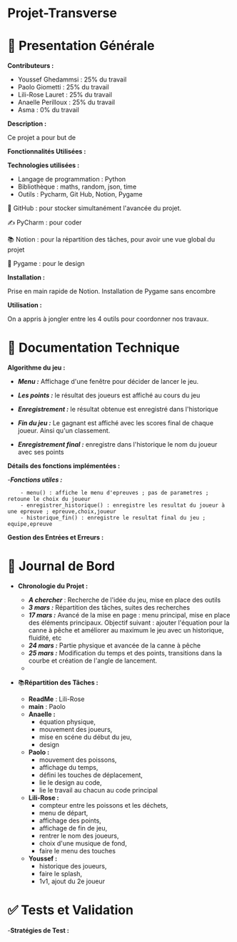 # Projet-Transverse
# 📖 Presentation Générale

**Contributeurs :**  
- Youssef Ghedammsi : 25% du travail 
- Paolo Giometti : 25% du travail
- Lili-Rose Lauret : 25% du travail
- Anaelle Perilloux : 25% du travail 
- Asma : 0% du travail

**Description :**

Ce projet a pour but de 

**Fonctionnalités Utilisées :**


**Technologies utilisées :**
- Langage de programmation : Python 
- Bibliothèque : maths, random, json, time
- Outils : Pycharm, Git Hub, Notion, Pygame

🤝 GitHub : pour stocker simultanément l'avancée du projet. 

✍️ PyCharm : pour coder

📚 Notion : pour la répartition des tâches, pour avoir une vue global du projet

🧱 Pygame : pour le design 

**Installation :**

Prise en main rapide de Notion. 
Installation de Pygame sans encombre

**Utilisation :**

On a appris à jongler entre les 4 outils pour coordonner nos travaux.


# 📄 Documentation Technique

**Algorithme du jeu :**
  - __*Menu :*__ Affichage d'une fenêtre pour décider de lancer le jeu. 
  
  - __*Les points :*__ le résultat des joueurs est affiché au cours du jeu
  - __*Enregistrement :*__ le résultat obtenue est enregistré dans l'historique
  - __*Fin du jeu :*__ Le gagnant est affiché avec les scores final de chaque joueur. 
Ainsi qu'un classement. 
  - __*Enregistrement final :*__ enregistre dans l'historique le nom du joueur avec ses points

**Détails des fonctions implémentées :**

  -__*Fonctions utiles :*__
        
        - menu() : affiche le menu d'epreuves ; pas de parametres ; retoune le choix du joueur
        - enregistrer_historique() : enregistre les resultat du joueur à une epreuve ; epreuve,choix,joueur
        - historique_fin() : enregistre le resultat final du jeu ; equipe,epreuve


**Gestion des Entrées et Erreurs :**



# 📆 Journal de Bord

- **Chronologie du Projet :**

    - __*A chercher*__ : Recherche de l'idée du jeu, mise en place des outils
    - __*3 mars :*__ Répartition des tâches, suites des recherches
    - __*17 mars :*__ Avancé de la mise en page : menu principal, mise en place des éléments principaux. 
Objectif suivant : ajouter l'équation pour la canne à pêche et améliorer au maximum le jeu avec un historique, fluidité, etc
    - __*24 mars :*__ Partie physique et avancée de la canne à pêche
    - __*25 mars :*__ Modification du temps et des points, transitions dans la courbe et création de l'angle de lancement.
    - 

- 📚**Répartition des Tâches :**
    - **ReadMe** : Lili-Rose
    - **main** : Paolo 
    - **Anaelle :**
      - équation physique,
      - mouvement des joueurs, 
      - mise en scéne du début du jeu,
      - design 
    - **Paolo :**
      - mouvement des poissons,
      - affichage du temps,
      - défini les touches de déplacement, 
      - lie le design au code,
      - lie le travail au chacun au code principal
    - **Lili-Rose :**
      - compteur entre les poissons et les déchets,
      - menu de départ,
      - affichage des points,
      - affichage de fin de jeu, 
      - rentrer le nom des joueurs, 
      - choix d'une musique de fond,
      - faire le menu des touches
    - **Youssef :**
      - historique des joueurs, 
      - faire le splash,
      - 1v1, ajout du 2e joueur

# ✅ Tests et Validation

-**Stratégies de Test :**